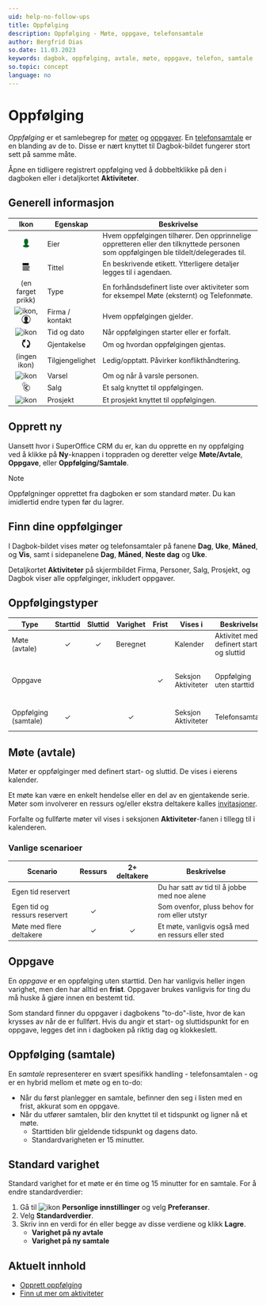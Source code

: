 ```yaml
---
uid: help-no-follow-ups
title: Oppfølging
description: Oppfølging - Møte, oppgave, telefonsamtale
author: Bergfrid Dias
so.date: 11.03.2023
keywords: dagbok, oppfølging, avtale, møte, oppgave, telefon, samtale
so.topic: concept
language: no
---
```


# Oppfølging

*Oppfølging* er et samlebegrep for [møter](#meeting) og [oppgaver](#todo). En [telefonsamtale](#call) er en blanding av de to. Disse er nært knyttet til Dagbok-bildet fungerer stort sett på samme måte.

Åpne en tidligere registrert oppfølging ved å dobbeltklikke på den i dagboken eller i detaljkortet **Aktiviteter**.

## Generell informasjon

| Ikon | Egenskap | Beskrivelse |
|:-:|---|---|
| ![ikon][img9]| Eier | Hvem oppfølgingen tilhører. Den opprinnelige oppretteren eller den tilknyttede personen som oppfølgingen ble tildelt/delegerades til. |
| ![ikon][img3]| Tittel | En beskrivende etikett. Ytterligere detaljer legges til i agendaen. |
| (en farget prikk) | Type | En forhåndsdefinert liste over aktiviteter som for eksempel Møte (eksternt) og Telefonmøte. |
| ![ikon][img7], ![ikon][img8] | Firma / kontakt | Hvem oppfølgingen gjelder. |
| ![ikon][img10]| Tid og dato | Når oppfølgingen starter eller er forfalt. |
| ![ikon][img4]| Gjentakelse | Om og hvordan oppfølgingen gjentas. |
| (ingen ikon) | Tilgjengelighet | Ledig/opptatt. Påvirker konflikthåndtering. |
| ![ikon][img2] | Varsel | Om og når å varsle personen. |
| ![ikon][img5] | Salg | Et salg knyttet til oppfølgingen. |
| ![ikon][img6] | Prosjekt | Et prosjekt knyttet til oppfølgingen. |

## Opprett ny

Uansett hvor i SuperOffice CRM du er, kan du opprette en ny oppfølging ved å klikke på **Ny**-knappen i toppraden og deretter velge **Møte/Avtale**, **Oppgave**, eller **Oppfølging/Samtale**.

> [!NOTE]
> Oppfølgninger opprettet fra dagboken er som standard møter. Du kan imidlertid endre typen før du lagrer.

## Finn dine oppfølginger

I Dagbok-bildet vises møter og telefonsamtaler på fanene **Dag**, **Uke**, **Måned**, og **Vis**, samt i sidepanelene **Dag**, **Måned**, **Neste dag** og **Uke**.

Detaljkortet **Aktiviteter** på skjermbildet Firma, Personer, Salg, Prosjekt, og Dagbok viser alle oppfølginger, inkludert oppgaver.

## Oppfølgingstyper

| Type | Starttid | Sluttid | Varighet | Frist | Vises i | Beskrivelse | Eksempel |
|---|:-:|:-:|:-:|:-:|---|---|---|
| Møte (avtale) | &#10003; | &#10003; | Beregnet | | Kalender | Aktivitet med definert start- og sluttid | Eksternt møte med leverandør |
| Oppgave | | | | &#10003; | Seksjon Aktiviteter | Oppfølging uten starttid | Påminnelse for oppgaver som forfaller til en bestemt tid |
| Oppfølging (samtale) | &#10003; | | &#10003; | | Seksjon Aktiviteter | Telefonsamtale | Innkommende samtale fra kunde |

## <a id="meeting" />Møte (avtale)

Møter er oppfølginger med definert start- og sluttid. De vises i eierens kalender.

Et møte kan være en enkelt hendelse eller en del av en gjentakende serie. Møter som involverer en ressurs og/eller ekstra deltakere kalles [invitasjoner][5].

Forfalte og fullførte møter vil vises i seksjonen **Aktiviteter**-fanen i tillegg til i kalenderen.

### Vanlige scenarioer

| Scenario | Ressurs | 2+ deltakere | Beskrivelse |
|---|:-:|:-:|---|
| Egen tid reservert | | | Du har satt av tid til å jobbe med noe alene |
| Egen tid og ressurs reservert | &#10003; | | Som ovenfor, pluss behov for rom eller utstyr |
| Møte med flere deltakere | &#10003; | &#10003; | Et møte, vanligvis også med en ressurs eller sted |

## <a id="todo" />Oppgave

En *oppgave* er en oppfølging uten starttid. Den har vanligvis heller ingen varighet, men den har alltid en **frist**. Oppgaver brukes vanligvis for ting du må huske å gjøre innen en bestemt tid.

Som standard finner du oppgaver i dagbokens "to-do"-liste, hvor de kan krysses av når de er fullført. Hvis du angir et start- og sluttidspunkt for en oppgave, legges det inn i dagboken på riktig dag og klokkeslett.

## <a id="call" />Oppfølging (samtale)

En *samtale* representerer en svært spesifikk handling - telefonsamtalen - og er en hybrid mellom et møte og en to-do:

* Når du først planlegger en samtale, befinner den seg i listen med en frist, akkurat som en oppgave.
* Når du utfører samtalen, blir den knyttet til et tidspunkt og ligner nå et møte.
  * Starttiden blir gjeldende tidspunkt og dagens dato.
  * Standardvarigheten er 15 minutter.

## Standard varighet

Standard varighet for et møte er én time og 15 minutter for en samtale. For å endre standardverdier:

1. Gå til ![ikon][img14] **Personlige innstillinger** og velg **Preferanser**.
1. Velg **Standardverdier**.
1. Skriv inn en verdi for én eller begge av disse verdiene og klikk **Lagre**.
    * **Varighet på ny avtale**
    * **Varighet på ny samtale**

## Aktuelt innhold

* [Opprett oppfølging][2]
* [Finn ut mer om aktiviteter][4]

<!-- Referenced links -->
[2]: create-follow-up.md
[4]: ../../learn/basics/activity.md
[5]: invitation/index.md

<!-- Referenced images -->
[img2]: ../../../../common/icons/diary-alarm.png
[img3]: ../../../../common/icons/title.png
[img4]: ../../../../common/icons/diary-recurring-transparent.png
[img5]: ../../../../common/icons/sale.png
[img6]: ../../../../common/icons/singlecolour/project.png
[img7]: ../../../../common/icons/singlecolour/contact.png
[img8]: ../../../../common/icons/person.png
[img9]: ../../../../common/icons/associate-current.png
[img10]: ../../../../common/icons/now.png
[img14]: ../../../media/icons/personal-settings-small.png
